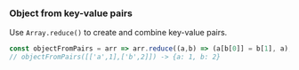 ### Object from key-value pairs

Use `Array.reduce()` to create and combine key-value pairs.

```js
const objectFromPairs = arr => arr.reduce((a,b) => (a[b[0]] = b[1], a), {});
// objectFromPairs([['a',1],['b',2]]) -> {a: 1, b: 2}
```
